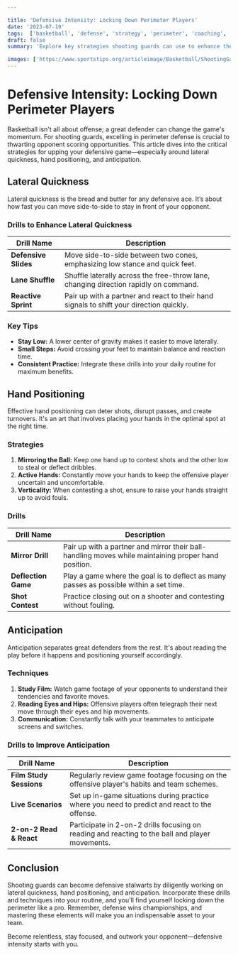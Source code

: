 ```yaml
---

title: 'Defensive Intensity: Locking Down Perimeter Players'
date: '2023-07-19'
tags:  ['basketball', 'defense', 'strategy', 'perimeter', 'coaching', 'skills', 'shooting guards', 'quickness', 'anticipation']
draft: false
summary: 'Explore key strategies shooting guards can use to enhance their perimeter defense, focusing on lateral quickness, hand positioning, and anticipation.'

images: ['https://www.sportstips.org/articleimage/Basketball/ShootingGaurd/defensive_intensity_locking_down_perimeter_players.webp']
---
```


# Defensive Intensity: Locking Down Perimeter Players

Basketball isn't all about offense; a great defender can change the game's momentum. For shooting guards, excelling in perimeter defense is crucial to thwarting opponent scoring opportunities. This article dives into the critical strategies for upping your defensive game—especially around lateral quickness, hand positioning, and anticipation.

## Lateral Quickness

Lateral quickness is the bread and butter for any defensive ace. It’s about how fast you can move side-to-side to stay in front of your opponent.

### Drills to Enhance Lateral Quickness

| Drill Name         | Description                                                                                        
|--------------------|----------------------------------------------------------------------------------------------------|
| **Defensive Slides** | Move side-to-side between two cones, emphasizing low stance and quick feet.                                    |
| **Lane Shuffle**    | Shuffle laterally across the free-throw lane, changing direction rapidly on command.                |
| **Reactive Sprint** | Pair up with a partner and react to their hand signals to shift your direction quickly.            |

### Key Tips

- **Stay Low:** A lower center of gravity makes it easier to move laterally.
- **Small Steps:** Avoid crossing your feet to maintain balance and reaction time.
- **Consistent Practice:** Integrate these drills into your daily routine for maximum benefits.

## Hand Positioning

Effective hand positioning can deter shots, disrupt passes, and create turnovers. It's an art that involves placing your hands in the optimal spot at the right time.

### Strategies

1. **Mirroring the Ball:** Keep one hand up to contest shots and the other low to steal or deflect dribbles.
2. **Active Hands:** Constantly move your hands to keep the offensive player uncertain and uncomfortable.
3. **Verticality:** When contesting a shot, ensure to raise your hands straight up to avoid fouls.

### Drills

| Drill Name         | Description                                                                                        
|--------------------|----------------------------------------------------------------------------------------------------|
| **Mirror Drill**    | Pair up with a partner and mirror their ball-handling moves while maintaining proper hand position.|
| **Deflection Game** | Play a game where the goal is to deflect as many passes as possible within a set time.            |
| **Shot Contest**    | Practice closing out on a shooter and contesting without fouling.                                 |

## Anticipation

Anticipation separates great defenders from the rest. It's about reading the play before it happens and positioning yourself accordingly.

### Techniques

1. **Study Film:** Watch game footage of your opponents to understand their tendencies and favorite moves.
2. **Reading Eyes and Hips:** Offensive players often telegraph their next move through their eyes and hip movements.
3. **Communication:** Constantly talk with your teammates to anticipate screens and switches.

### Drills to Improve Anticipation

| Drill Name            | Description                                                                                |
|-----------------------|--------------------------------------------------------------------------------------------|
| **Film Study Sessions** | Regularly review game footage focusing on the offensive player's habits and team schemes.  |
| **Live Scenarios**      | Set up in-game situations during practice where you need to predict and react to the offense.|
| **2-on-2 Read & React** | Participate in 2-on-2 drills focusing on reading and reacting to the ball and player movements.|

## Conclusion

Shooting guards can become defensive stalwarts by diligently working on lateral quickness, hand positioning, and anticipation. Incorporate these drills and techniques into your routine, and you'll find yourself locking down the perimeter like a pro. Remember, defense wins championships, and mastering these elements will make you an indispensable asset to your team.

Become relentless, stay focused, and outwork your opponent—defensive intensity starts with you.